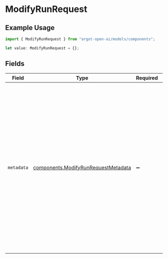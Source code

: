 # ModifyRunRequest

## Example Usage

```typescript
import { ModifyRunRequest } from "argot-open-ai/models/components";

let value: ModifyRunRequest = {};
```

## Fields

| Field                                                                                                                                                                                                                                                        | Type                                                                                                                                                                                                                                                         | Required                                                                                                                                                                                                                                                     | Description                                                                                                                                                                                                                                                  |
| ------------------------------------------------------------------------------------------------------------------------------------------------------------------------------------------------------------------------------------------------------------ | ------------------------------------------------------------------------------------------------------------------------------------------------------------------------------------------------------------------------------------------------------------ | ------------------------------------------------------------------------------------------------------------------------------------------------------------------------------------------------------------------------------------------------------------ | ------------------------------------------------------------------------------------------------------------------------------------------------------------------------------------------------------------------------------------------------------------ |
| `metadata`                                                                                                                                                                                                                                                   | [components.ModifyRunRequestMetadata](../../models/components/modifyrunrequestmetadata.md)                                                                                                                                                                   | :heavy_minus_sign:                                                                                                                                                                                                                                           | Set of 16 key-value pairs that can be attached to an object. This can be useful for storing additional information about the object in a structured format. Keys can be a maximum of 64 characters long and values can be a maximum of 512 characters long.<br/> |